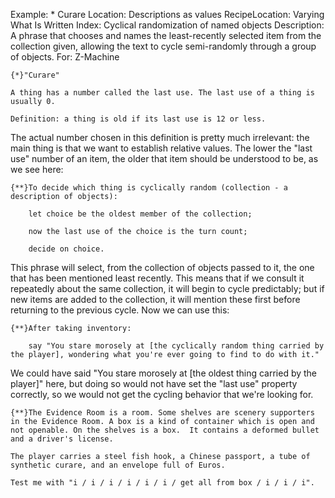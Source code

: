 Example: * Curare
Location: Descriptions as values
RecipeLocation: Varying What Is Written
Index: Cyclical randomization of named objects
Description: A phrase that chooses and names the least-recently selected item from the collection given, allowing the text to cycle semi-randomly through a group of objects.
For: Z-Machine

  

``` inform7
{*}"Curare"

A thing has a number called the last use. The last use of a thing is usually 0.

Definition: a thing is old if its last use is 12 or less.
```

  
The actual number chosen in this definition is pretty much irrelevant: the main thing is that we want to establish relative values. The lower the "last use" number of an item, the older that item should be understood to be, as we see here:

  

``` inform7
{**}To decide which thing is cyclically random (collection - a description of objects):

	let choice be the oldest member of the collection;

	now the last use of the choice is the turn count;

	decide on choice.
```

  
This phrase will select, from the collection of objects passed to it, the one that has been mentioned least recently. This means that if we consult it repeatedly about the same collection, it will begin to cycle predictably; but if new items are added to the collection, it will mention these first before returning to the previous cycle. Now we can use this:

  

``` inform7
{**}After taking inventory:

	say "You stare morosely at [the cyclically random thing carried by the player], wondering what you're ever going to find to do with it."
```

  
We could have said "You stare morosely at [the oldest thing carried by the player]" here, but doing so would not have set the "last use" property correctly, so we would not get the cycling behavior that we're looking for.

  

``` inform7
{**}The Evidence Room is a room. Some shelves are scenery supporters in the Evidence Room. A box is a kind of container which is open and not openable. On the shelves is a box.  It contains a deformed bullet and a driver's license.

The player carries a steel fish hook, a Chinese passport, a tube of synthetic curare, and an envelope full of Euros.

Test me with "i / i / i / i / i / i / get all from box / i / i / i".
```

